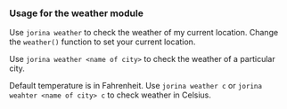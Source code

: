 ### Usage for the weather module

Use `jorina weather` to check the weather of my current location. Change the `weather()` function to set your current location.

Use `jorina weather <name of city>` to check the weather of a particular city.

Default temperature is in Fahrenheit. Use `jorina weather c` or `jorina weahter <name of city> c` to check weather in Celsius.
